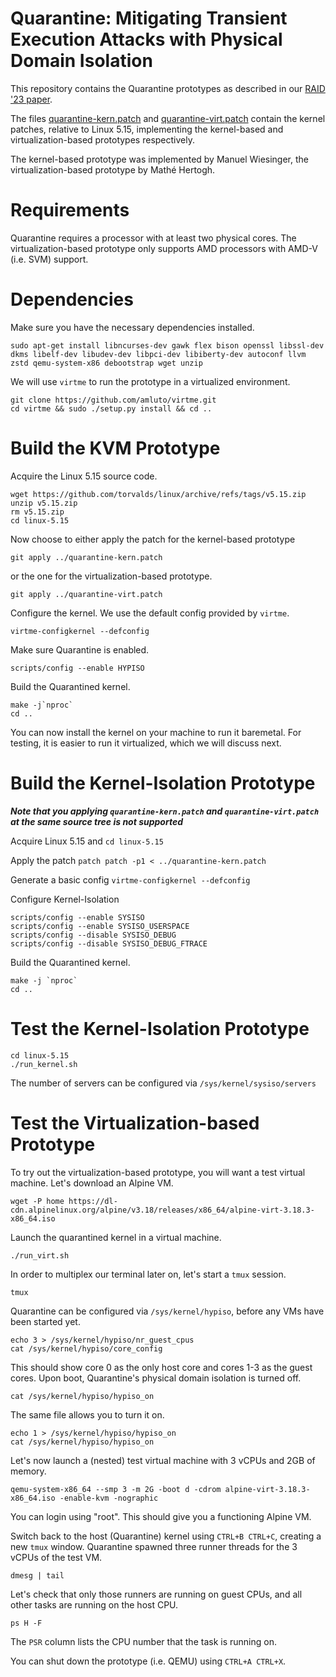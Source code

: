 Quarantine: Mitigating Transient Execution Attacks with Physical Domain Isolation
=================================================================================

This repository contains the Quarantine prototypes as described in our
[RAID '23 paper](https://download.vusec.net/papers/quarantine_raid23.pdf).

The files [quarantine-kern.patch](quarantine-kern.patch) and
[quarantine-virt.patch](quarantine-virt.patch) contain the kernel patches,
relative to Linux 5.15, implementing the kernel-based and virtualization-based
prototypes respectively.

The kernel-based prototype was implemented by Manuel Wiesinger, the
virtualization-based prototype by Mathé Hertogh.

# Requirements

Quarantine requires a processor with at least two physical cores. The
virtualization-based prototype only supports AMD processors with AMD-V (i.e.
SVM) support.

# Dependencies

Make sure you have the necessary dependencies installed.
```
sudo apt-get install libncurses-dev gawk flex bison openssl libssl-dev dkms libelf-dev libudev-dev libpci-dev libiberty-dev autoconf llvm zstd qemu-system-x86 debootstrap wget unzip
```

We will use `virtme` to run the prototype in a virtualized environment.
```
git clone https://github.com/amluto/virtme.git
cd virtme && sudo ./setup.py install && cd ..
```

# Build the KVM Prototype

Acquire the Linux 5.15 source code.
```
wget https://github.com/torvalds/linux/archive/refs/tags/v5.15.zip
unzip v5.15.zip
rm v5.15.zip
cd linux-5.15
```

Now choose to either apply the patch for the kernel-based prototype
```
git apply ../quarantine-kern.patch
```
or the one for the virtualization-based prototype.
```
git apply ../quarantine-virt.patch
```

Configure the kernel. We use the default config provided by `virtme`.
```
virtme-configkernel --defconfig
```
Make sure Quarantine is enabled.
```
scripts/config --enable HYPISO
```

Build the Quarantined kernel.
```
make -j`nproc`
cd ..
```

You can now install the kernel on your machine to run it baremetal. For testing,
it is easier to run it virtualized, which we will discuss next.

# Build the Kernel-Isolation Prototype

***Note that you applying `quarantine-kern.patch` and `quarantine-virt.patch` at the same source tree is not supported***

Acquire Linux 5.15 and `cd linux-5.15`

Apply the patch
`patch patch -p1 < ../quarantine-kern.patch`

Generate a basic config
`virtme-configkernel --defconfig`

Configure Kernel-Isolation

```
scripts/config --enable SYSISO
scripts/config --enable SYSISO_USERSPACE
scripts/config --disable SYSISO_DEBUG
scripts/config --disable SYSISO_DEBUG_FTRACE
```

Build the Quarantined kernel.
```
make -j `nproc`
cd ..
```

# Test the Kernel-Isolation Prototype
```
cd linux-5.15
./run_kernel.sh
```

The number of servers can be configured via `/sys/kernel/sysiso/servers`

# Test the Virtualization-based Prototype

To try out the virtualization-based prototype, you will want a test virtual
machine. Let's download an Alpine VM.
```
wget -P home https://dl-cdn.alpinelinux.org/alpine/v3.18/releases/x86_64/alpine-virt-3.18.3-x86_64.iso
```

Launch the quarantined kernel in a virtual machine.
```
./run_virt.sh
```
In order to multiplex our terminal later on, let's start a `tmux` session.
```
tmux
```

Quarantine can be configured via `/sys/kernel/hypiso`, before any VMs have been
started yet.
```
echo 3 > /sys/kernel/hypiso/nr_guest_cpus
cat /sys/kernel/hypiso/core_config
```
This should show core 0 as the only host core and cores 1-3 as the guest cores.
Upon boot, Quarantine's physical domain isolation is turned off.
```
cat /sys/kernel/hypiso/hypiso_on
```
The same file allows you to turn it on.
```
echo 1 > /sys/kernel/hypiso/hypiso_on
cat /sys/kernel/hypiso/hypiso_on
```

Let's now launch a (nested) test virtual machine with 3 vCPUs and 2GB of memory.
```
qemu-system-x86_64 --smp 3 -m 2G -boot d -cdrom alpine-virt-3.18.3-x86_64.iso -enable-kvm -nographic
```
You can login using "root". This should give you a functioning Alpine VM.

Switch back to the host (Quarantine) kernel using `CTRL+B CTRL+C`, creating a
new `tmux` window. Quarantine spawned three runner threads for the 3 vCPUs of
the test VM.
```
dmesg | tail
```
Let's check that only those runners are running on guest CPUs, and all other
tasks are running on the host CPU.
```
ps H -F
```
The `PSR` column lists the CPU number that the task is running on.

You can shut down the prototype (i.e. QEMU) using `CTRL+A CTRL+X`.
